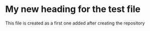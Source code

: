# My new heading for the test file
This file is created as a first one added after creating the repository 
